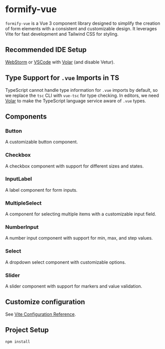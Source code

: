 # formify-vue

`formify-vue` is a Vue 3 component library designed to simplify the creation of form elements with a consistent and customizable design. It leverages Vite for fast development and Tailwind CSS for styling.

## Recommended IDE Setup

[WebStorm](https://www.jetbrains.com/webstorm/) or [VSCode](https://code.visualstudio.com/) with [Volar](https://marketplace.visualstudio.com/items?itemName=Vue.volar) (and disable Vetur).

## Type Support for `.vue` Imports in TS

TypeScript cannot handle type information for `.vue` imports by default, so we replace the `tsc` CLI with `vue-tsc` for type checking. In editors, we need [Volar](https://marketplace.visualstudio.com/items?itemName=Vue.volar) to make the TypeScript language service aware of `.vue` types.

## Components

### Button

A customizable button component.

### Checkbox

A checkbox component with support for different sizes and states.

### InputLabel

A label component for form inputs.

### MultipleSelect

A component for selecting multiple items with a customizable input field.

### NumberInput

A number input component with support for min, max, and step values.

### Select

A dropdown select component with customizable options.

### Slider

A slider component with support for markers and value validation.

## Customize configuration

See [Vite Configuration Reference](https://vite.dev/config/).

## Project Setup

```sh
npm install